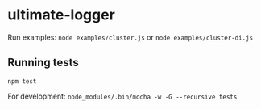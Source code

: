 # ultimate-logger

Run examples: `node examples/cluster.js` or `node examples/cluster-di.js`

## Running tests

`npm test`

For development: `node_modules/.bin/mocha -w -G --recursive tests`
